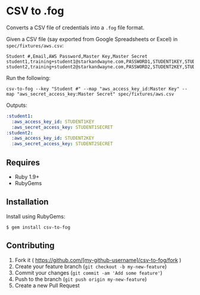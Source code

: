 CSV to .fog
===========

Converts a CSV file of credentials into a `.fog` file format.

Given a CSV file (say exported from Google Spreadsheets or Excel) in `spec/fixtures/aws.csv`:

```csv
Student #,Email,AWS Password,Master Key,Master Secret
student1,training+student1@starkandwayne.com,PASSWORD1,STUDENT1KEY,STUDENT1SECRET
student2,training+student2@starkandwayne.com,PASSWORD2,STUDENT2KEY,STUDENT2SECRET
```

Run the following:

```
csv-to-fog --key "Student #" --map "aws_access_key_id:Master Key" --map "aws_secret_access_key:Master Secret" spec/fixtures/aws.csv
```

Outputs:

```yaml
:student1:
  :aws_access_key_id: STUDENT1KEY
  :aws_secret_access_key: STUDENT1SECRET
:student2:
  :aws_access_key_id: STUDENT2KEY
  :aws_secret_access_key: STUDENT2SECRET
```

Requires
--------

-	Ruby 1.9+
-	RubyGems

Installation
------------

Install using RubyGems:

```
$ gem install csv-to-fog
```

Contributing
------------

1.	Fork it ( https://github.com/[my-github-username]/csv-to-fog/fork )
2.	Create your feature branch (`git checkout -b my-new-feature`\)
3.	Commit your changes (`git commit -am 'Add some feature'`\)
4.	Push to the branch (`git push origin my-new-feature`\)
5.	Create a new Pull Request
